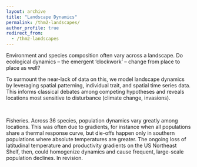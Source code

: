 ```yaml
---
layout: archive
title: "Landscape Dynamics"
permalink: /thm2-landscapes/
author_profile: true
redirect_from:
  - /thm2-landscapes
---
```


Environment and species composition often vary across a landscape. Do ecological dynamics – the emergent ‘clockwork’ – change from place to place as well? 

To surmount the near-lack of data on this, we model landscape dynamics by leveraging spatial patterning, individual trait, and spatial time series data. This informs classical debates among competing hypotheses and reveals locations most sensitive to disturbance (climate change, invasions).

&nbsp;

Fisheries. Across 36 species, population dynamics vary greatly among locations. This was often due to gradients, for instance when all populations share a thermal response curve, but die-offs happen only in southern populations where absolute temperatures are greater. The ongoing loss of latitudinal temperature and productivity gradients on the US Northeast Shelf, then, could homogenize dynamics and cause frequent, large-scale population declines. In revision.


